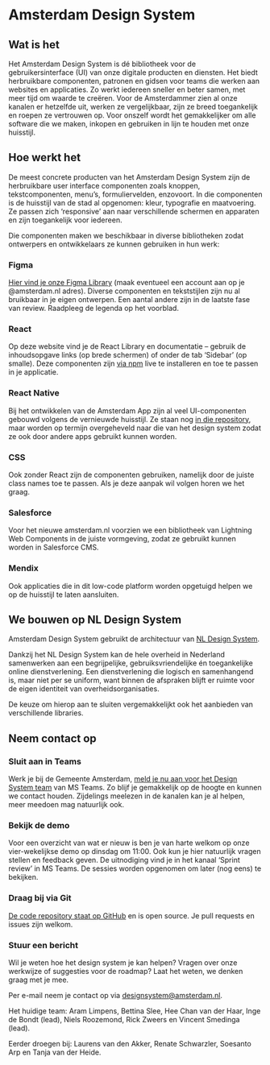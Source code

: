 <!-- @license CC0-1.0 -->

# Amsterdam Design System

## Wat is het

Het Amsterdam Design System is dé bibliotheek voor de gebruikersinterface (UI) van onze digitale producten en diensten. Het biedt herbruikbare componenten, patronen en gidsen voor teams die werken aan websites en applicaties. Zo werkt iedereen sneller en beter samen, met meer tijd om waarde te creëren. Voor de Amsterdammer zien al onze kanalen er hetzelfde uit, werken ze vergelijkbaar, zijn ze breed toegankelijk en roepen ze vertrouwen op. Voor onszelf wordt het gemakkelijker om alle software die we maken, inkopen en gebruiken in lijn te houden met onze huisstijl.

## Hoe werkt het

De meest concrete producten van het Amsterdam Design System zijn de herbruikbare user interface componenten zoals knoppen, tekstcomponenten, menu’s, formuliervelden, enzovoort. In die componenten is de huisstijl van de stad al opgenomen: kleur, typografie en maatvoering. Ze passen zich ‘responsive’ aan naar verschillende schermen en apparaten en zijn toegankelijk voor iedereen.

Die componenten maken we beschikbaar in diverse bibliotheken zodat ontwerpers en ontwikkelaars ze kunnen gebruiken in hun werk:

### Figma

[Hier vind je onze Figma Library](https://www.figma.com/file/9IGm6IdPUYizBNGsUnueBd/Amsterdam-Design-System?type=design&node-id=2927%3A29177&mode=design&t=6KlrHnKkHU2uZ9s9-1) (maak eventueel een account aan op je @amsterdam.nl adres). Diverse componenten en tekststijlen zijn nu al bruikbaar in je eigen ontwerpen. Een aantal andere zijn in de laatste fase van review. Raadpleeg de legenda op het voorblad.

### React

Op deze website vind je de React Library en documentatie – gebruik de inhoudsopgave links (op brede schermen) of onder de tab ‘Sidebar’ (op smalle). Deze componenten zijn [via npm](https://www.npmjs.com/search?q=%40amsterdam%2Fdesign-system) live te installeren en toe te passen in je applicatie.

### React Native

Bij het ontwikkelen van de Amsterdam App zijn al veel UI-componenten gebouwd volgens de vernieuwde huisstijl. Ze staan nog [in die repository](https://github.com/Amsterdam/amsterdam-app-frontend), maar worden op termijn overgeheveld naar die van het design system zodat ze ook door andere apps gebruikt kunnen worden.

### CSS

Ook zonder React zijn de componenten gebruiken, namelijk door de juiste class names toe te passen. Als je deze aanpak wil volgen horen we het graag.

### Salesforce

Voor het nieuwe amsterdam.nl voorzien we een bibliotheek van Lightning Web Components in de juiste vormgeving, zodat ze gebruikt kunnen worden in Salesforce CMS.

### Mendix

Ook applicaties die in dit low-code platform worden opgetuigd helpen we op de huisstijl te laten aansluiten.

## We bouwen op NL Design System

Amsterdam Design System gebruikt de architectuur van [NL Design System](https://nldesignsystem.nl/).

Dankzij het NL Design System kan de hele overheid in Nederland samenwerken aan een begrijpelijke, gebruiksvriendelijke én toegankelijke online dienstverlening. Een dienstverlening die logisch en samenhangend is, maar niet per se uniform, want binnen de afspraken blijft er ruimte voor de eigen identiteit van overheidsorganisaties.

De keuze om hierop aan te sluiten vergemakkelijkt ook het aanbieden van verschillende libraries.

## Neem contact op

### Sluit aan in Teams

Werk je bij de Gemeente Amsterdam, [meld je nu aan voor het Design System team](https://teams.microsoft.com/l/team/19%3afYKS_RD2n1q4UhguA9jwEJk0A_VjYPO4TiLQjYlG_bo1%40thread.tacv2/conversations?groupId=381b5f11-b342-4a3a-8a78-8b371a90457d&tenantId=72fca1b1-2c2e-4376-a445-294d80196804) van MS Teams. Zo blijf je gemakkelijk op de hoogte en kunnen we contact houden. Zijdelings meelezen in de kanalen kan je al helpen, meer meedoen mag natuurlijk ook.

### Bekijk de demo

Voor een overzicht van wat er nieuw is ben je van harte welkom op onze vier-wekelijkse demo op dinsdag om 11:00. Ook kun je hier natuurlijk vragen stellen en feedback geven. De uitnodiging vind je in het kanaal ‘Sprint review’ in MS Teams. De sessies worden opgenomen om later (nog eens) te bekijken.

### Draag bij via Git

[De code repository staat op GitHub](http://github.com/Amsterdam/design-system/pulls) en is open source. Je pull requests en issues zijn welkom.

### Stuur een bericht

Wil je weten hoe het design system je kan helpen? Vragen over onze werkwijze of suggesties voor de roadmap? Laat het weten, we denken graag met je mee.

Per e-mail neem je contact op via <designsystem@amsterdam.nl>.

Het huidige team:
Aram Limpens,
Bettina Slee,
Hee Chan van der Haar,
Inge de Bondt (lead),
Niels Roozemond,
Rick Zweers
en
Vincent Smedinga (lead).

Eerder droegen bij:
Laurens van den Akker,
Renate Schwarzler,
Soesanto Arp
en
Tanja van der Heide.

